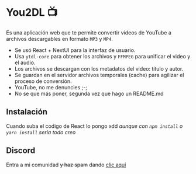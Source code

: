 # You2DL 📺

Es una aplicación web que te permite convertir videos de YouTube a archivos descargables en formato `MP3` y `MP4`.

- Se usó React + NextUI para la interfaz de usuario.
- Usa `ytdl-core` para obtener los archivos y `FFMPEG` para unificar el video y el audio.
- Los archivos se descargan con los metadatos del video: título y autor.
- Se guardan en el servidor archivos temporales (cache) para agilizar el proceso de conversión.
- YouTube, no me denuncies ;-;
- No se que más poner, segunda vez que hago un README.md

## Instalación

Cuando suba el codigo de React lo pongo xdd
*aunque con `npm install` o `yarn install` seria todo creo*

## Discord

Entra a mi comunidad ~~y haz spam~~ dando [clic aquí](https://discord.gg/sncWxDnAk2)
